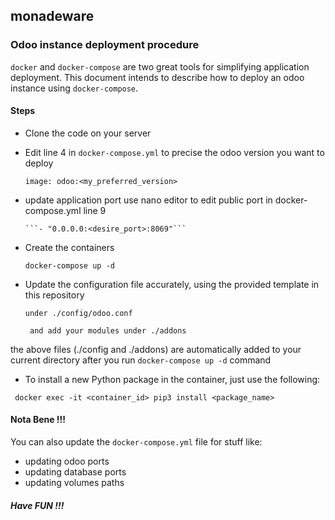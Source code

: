 ## monadeware
### Odoo instance deployment procedure

`docker` and `docker-compose`  are two great tools for simplifying application deployment. This document intends to describe
how to deploy an odoo instance using `docker-compose`.

#### Steps

* Clone the code on your server
* Edit line 4 in ```docker-compose.yml``` to precise the odoo version you want to deploy

    ```image: odoo:<my_preferred_version>```
    
* update application port
      use nano editor to edit public port in docker-compose.yml line 9
      
      ```- "0.0.0.0:<desire_port>:8069"```
      
* Create the containers

    ```docker-compose up -d```
    
* Update the configuration file accurately, using the provided template in this repository
    
    ```under ./config/odoo.conf ```

    ``` and add your modules under ./addons```

the above files (./config and ./addons) are automatically added to your current directory after you run ```docker-compose up -d``` command


* To install a new Python package in the container, just use the following:

``` docker exec -it <container_id> pip3 install <package_name>```

#### Nota Bene !!!

You can also update the `docker-compose.yml` file for stuff like:
* updating odoo ports
* updating database ports
* updating volumes paths

##### Have FUN !!!
